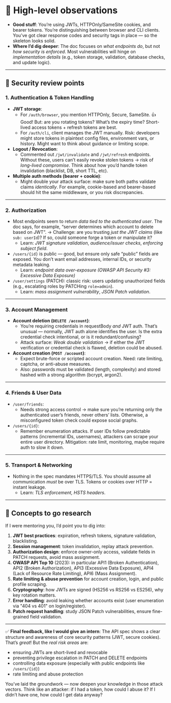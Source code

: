 # 🔎 High-level observations

- **Good stuff**: You’re using JWTs, HTTPOnly/SameSite cookies, and bearer tokens. You’re distinguishing between browser and CLI clients. You’ve got clear response codes and security tags in place — so the skeleton looks solid.
- **Where I’d dig deeper**: The doc focuses on *what endpoints do*, but not *how security is enforced*. Most vulnerabilities will hinge on *implementation details* (e.g., token storage, validation, database checks, and update logic).

***

## 🔐 Security review points

### 1. **Authentication \& Token Handling**

- **JWT storage**:
    - For `/auth/browser`, you mention HTTPOnly, Secure, SameSite. 👍 Good! But: are you rotating tokens? What’s the expiry time? Short-lived access tokens + refresh tokens are best.
    - For `/auth/cli`, client manages the JWT manually. Risk: developers might store tokens in plaintext config files, environment vars, or history. Might want to think about guidance or limiting scope.
- **Logout / Revocation**:
    - Commented out `/jwt/invalidate` and `/jwt/refresh` endpoints. Without these, users can’t easily revoke stolen tokens → risk of *long-lived compromise*. Think about how you’d handle token invalidation (blacklist, DB, short TTL, etc).
- **Multiple auth methods (bearer + cookie)**:
    - Might double your attack surface: make sure both paths validate claims *identically*. For example, cookie-based and bearer-based should hit the same middleware, or you risk discrepancies.

***

### 2. **Authorization**

- Most endpoints seem to return *data tied to the authenticated user*. The doc says, for example, “server determines which account to delete based on JWT”.
→ Challenge: are you trusting *just the JWT claims* (like `sub: userId`)? If so, could someone forge a token or manipulate it?
    - Learn: *JWT signature validation*, *audience/issuer checks*, *enforcing subject field*.
- `/users/{id}` is public — good, but ensure only safe “public” fields are exposed. You don’t want email addresses, internal IDs, or security metadata leaking.
    - Learn: *endpoint data over-exposure (OWASP API Security \#3: Excessive Data Exposure)*
- `/user/settings` (PATCH): classic risk: users updating unauthorized fields (e.g., escalating roles by PATCHing `role=admin`).
    - Learn: *mass assignment vulnerability*, *JSON Patch validation*.

***

### 3. **Account Management**

- **Account deletion (`DELETE /account`)**:
    - You’re requiring credentials in requestBody *and* JWT auth. That’s unusual — normally, JWT auth alone identifies the user. Is the extra credential check intentional, or is it redundant/confusing?
    - Attack surface: *Weak double validation* → if either the JWT verification or credential check is flawed, deletion could be abused.
- **Account creation (`POST /account`)**:
    - Expect brute-force or scripted account creation. Need: rate limiting, captcha, or anti-abuse measures.
    - Also: passwords must be validated (length, complexity) and stored hashed with a strong algorithm (bcrypt, argon2).

***

### 4. **Friends \& User Data**

- `/user/friends`:
    - Needs strong access control → make sure you’re returning only the authenticated user’s friends, never others’ lists. Otherwise, a misconfigured token check could expose social graphs.
- `/users/{id}`:
    - Remember enumeration attacks. If user IDs follow predictable patterns (incremental IDs, usernames), attackers can scrape your entire user directory. Mitigation: rate limit, monitoring, maybe require auth to slow it down.

***

### 5. **Transport \& Networking**

- Nothing in the spec mandates HTTPS/TLS. You should assume all communication *must* be over TLS. Tokens or cookies over HTTP = instant leakage.
    - Learn: *TLS enforcement, HSTS headers*.

***

## 🧠 Concepts to go research

If I were mentoring you, I’d point you to dig into:

1. **JWT best practices**: expiration, refresh tokens, signature validation, blacklisting.
2. **Session management**: token invalidation, replay attack prevention.
3. **Authorization design**: enforce owner-only access, validate fields in PATCH requests, avoid mass assignment.
4. **OWASP API Top 10** (2023): in particular API1 (Broken Authentication), API2 (Broken Authorization), API3 (Excessive Data Exposure), API4 (Lack of Resource Rate Limiting), API6 (Mass Assignment).
5. **Rate limiting \& abuse prevention** for account creation, login, and public profile scraping.
6. **Cryptography**: how JWTs are signed (HS256 vs RS256 vs ES256), why key rotation matters.
7. **Error handling**: avoid leaking whether accounts exist (user enumeration via "404 vs 401" on login/register).
8. **Patch request handling**: study JSON Patch vulnerabilities, ensure fine-grained field validation.

***

✅ **Final feedback, like I would give an intern**:
The API spec shows a clear structure and awareness of core security patterns (JWT, secure cookies). That’s *great*! But the *real risk areas* are:

- ensuring JWTs are short-lived and revocable
- preventing privilege escalation in PATCH and DELETE endpoints
- controlling data exposure (especially with public endpoints like `/users/{id}`)
- rate limiting and abuse protection

You’ve laid the groundwork — now deepen your knowledge in those attack vectors. Think like an attacker: if I had a token, how could I abuse it? If I didn’t have one, how could I get data anyway?